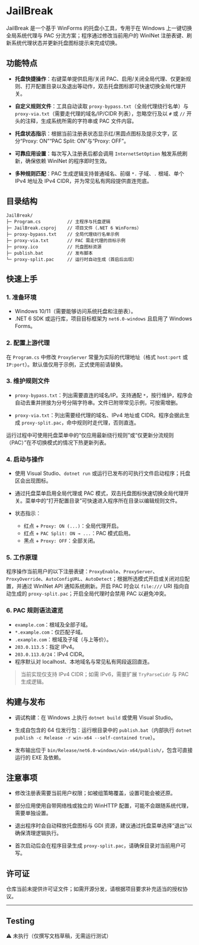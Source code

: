 # JailBreak

JailBreak 是一个基于 WinForms 的托盘小工具，专用于在 Windows 上一键切换全局系统代理与 PAC 分流方案；程序通过修改当前用户的 WinINet 注册表键、刷新系统代理状态并更新托盘图标提示来完成切换。



## 功能特点

- **托盘快捷操作**：右键菜单提供启用/关闭 PAC、启用/关闭全局代理、仅更新规则、打开配置目录以及退出等动作，双击托盘图标即可快速切换全局代理开关。



- **自定义规则文件**：工具自动读取 `proxy-bypass.txt`（全局代理绕行名单）与 `proxy-via.txt`（需要走代理的域名/IP/CIDR 列表），忽略空行及以 `#` 或 `//` 开头的注释，生成系统所需的字符串或 PAC 文件内容。



- **托盘状态指示**：根据当前注册表状态显示红/黑圆点图标及提示文字，区分“Proxy: ON”“PAC Split: ON”与“Proxy: OFF”。



- **可靠应用设置**：每次写入注册表后都会调用 `InternetSetOption` 触发系统刷新，确保依赖 WinINet 的程序即时生效。



- **多种规则匹配**：PAC 生成逻辑支持普通域名、前缀 `*.` 子域、`.` 根域、单个 IPv4 地址及 IPv4 CIDR，并为常见私有网段提供直连兜底。



## 目录结构

```
JailBreak/
├─ Program.cs          // 主程序与托盘逻辑
├─ JailBreak.csproj    // 项目文件（.NET 6 WinForms）
├─ proxy-bypass.txt    // 全局代理绕行名单示例
├─ proxy-via.txt       // PAC 需走代理的目标示例
├─ proxy.ico           // 托盘图标资源
├─ publish.bat         // 发布脚本
└─ proxy-split.pac     // 运行时自动生成（首启后出现）
```

## 快速上手

### 1. 准备环境

- Windows 10/11（需要能够访问系统托盘和注册表）。
- .NET 6 SDK 或运行库，项目目标框架为 `net6.0-windows` 且启用了 Windows Forms。



### 2. 配置上游代理

在 `Program.cs` 中修改 `ProxyServer` 常量为实际的代理地址（格式 `host:port` 或 `IP:port`）。默认值仅用于示例，正式使用前请替换。



### 3. 维护规则文件

- `proxy-bypass.txt`：列出需要直连的域名/IP。支持通配 `*`，按行维护，程序会自动去重并拼接为分号分隔字符串。文件已附带常见示例，可按需增删。



- `proxy-via.txt`：列出需要经代理的域名、IPv4 地址或 CIDR。程序会据此生成 `proxy-split.pac`，命中规则时走代理，否则直连。



运行过程中可使用托盘菜单中的“仅应用最新绕行规则”或“仅更新分流规则（PAC）”在不切换模式的情况下热更新列表。



### 4. 启动与操作

- 使用 Visual Studio、`dotnet run` 或运行已发布的可执行文件启动程序；托盘区会出现图标。
- 通过托盘菜单启用全局代理或 PAC 模式，双击托盘图标快速切换全局代理开关。菜单中的“打开配置目录”可快速进入程序所在目录以编辑规则文件。



- 状态指示：
  - 红点 + `Proxy: ON (...)`：全局代理开启。
  - 红点 + `PAC Split: ON → ...`：PAC 模式启用。
  - 黑点 + `Proxy: OFF`：全部关闭。



### 5. 工作原理

程序操作当前用户的以下注册表键：`ProxyEnable`、`ProxyServer`、`ProxyOverride`、`AutoConfigURL`、`AutoDetect`；根据所选模式开启或关闭对应配置，并通过 WinINet API 通知系统刷新。开启 PAC 时会以 `file:///` URI 指向自动生成的 `proxy-split.pac`；开启全局代理时会禁用 PAC 以避免冲突。



### 6. PAC 规则语法速览

- `example.com`：根域及全部子域。
- `*.example.com`：仅匹配子域。
- `.example.com`：根域及子域（与上等价）。
- `203.0.113.5`：指定 IPv4。
- `203.0.113.0/24`：IPv4 CIDR。
- 程序默认对 localhost、本地域名与常见私有网段返回直连。



> 当前实现仅支持 IPv4 CIDR；如需 IPv6，需要扩展 `TryParseCidr` 与 PAC 生成逻辑。



## 构建与发布

- 调试构建：在 Windows 上执行 `dotnet build` 或使用 Visual Studio。
- 生成自包含的 64 位发行包：运行根目录中的 `publish.bat`（内部执行 `dotnet publish -c Release -r win-x64 --self-contained true`）。



- 发布输出位于 `bin/Release/net6.0-windows/win-x64/publish/`，包含可直接运行的 EXE 及依赖。

## 注意事项

- 修改注册表需要当前用户权限；如被组策略覆盖，设置可能会被还原。


- 部分应用使用自带网络栈或独立的 WinHTTP 配置，可能不会跟随系统代理，需要单独设置。


- 退出程序时会自动释放托盘图标与 GDI 资源，建议通过托盘菜单选择“退出”以确保清理逻辑执行。


- 首次启动后会在程序目录生成 `proxy-split.pac`，请确保目录对当前用户可写。



## 许可证

仓库当前未提供许可证文件；如需开源分发，请根据项目要求补充适当的授权协议。

---

## Testing

⚠️ 未执行（仅撰写文档草稿，无需运行测试）

